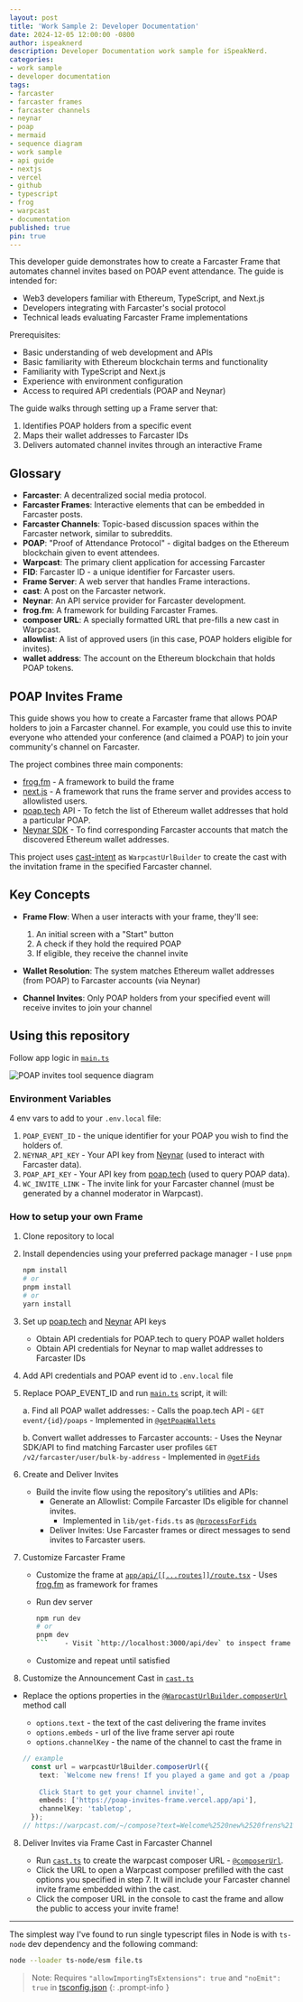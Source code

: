 ```yaml
---
layout: post
title: 'Work Sample 2: Developer Documentation'
date: 2024-12-05 12:00:00 -0800
author: ispeaknerd
description: Developer Documentation work sample for iSpeakNerd.
categories:
- work sample
- developer documentation
tags:
- farcaster
- farcaster frames
- farcaster channels
- neynar
- poap
- mermaid
- sequence diagram
- work sample
- api guide
- nextjs
- vercel
- github
- typescript
- frog
- warpcast
- documentation
published: true
pin: true
---
```


This developer guide demonstrates how to create a Farcaster Frame that automates channel invites based on POAP event attendance. The guide is intended for:

- Web3 developers familiar with Ethereum, TypeScript, and Next.js
- Developers integrating with Farcaster's social protocol
- Technical leads evaluating Farcaster Frame implementations

Prerequisites:
- Basic understanding of web development and APIs
- Basic familiarity with Ethereum blockchain terms and functionality 
- Familiarity with TypeScript and Next.js
- Experience with environment configuration
- Access to required API credentials (POAP and Neynar)

The guide walks through setting up a Frame server that:
1. Identifies POAP holders from a specific event
2. Maps their wallet addresses to Farcaster IDs
3. Delivers automated channel invites through an interactive Frame

## Glossary

- **Farcaster**: A decentralized social media protocol.
- **Farcaster Frames**: Interactive elements that can be embedded in Farcaster posts.
- **Farcaster Channels**: Topic-based discussion spaces within the Farcaster network, similar to subreddits.
- **POAP**: "Proof of Attendance Protocol" - digital badges on the Ethereum blockchain given to event attendees.
- **Warpcast**: The primary client application for accessing Farcaster
- **FID**: Farcaster ID - a unique identifier for Farcaster users.
- **Frame Server**: A web server that handles Frame interactions.
- **cast**: A post on the Farcaster network.
- **Neynar**: An API service provider for Farcaster development.
- **frog.fm**: A framework for building Farcaster Frames.
- **composer URL**: A specially formatted URL that pre-fills a new cast in Warpcast.
- **allowlist**: A list of approved users (in this case, POAP holders eligible for invites).
- **wallet address**: The account on the Ethereum blockchain that holds POAP tokens.

## POAP Invites Frame

This guide shows you how to create a Farcaster frame that allows POAP holders to join a Farcaster channel. For example, you could use this to invite everyone who attended your conference (and claimed a POAP) to join your community's channel on Farcaster.

The project combines three main components:
- [frog.fm](https://frog.fm) - A framework to build the frame 
- [next.js]() - A framework that runs the frame server and provides access to allowlisted users.
- [poap.tech](https://poap.tech) API - To fetch the list of Ethereum wallet addresses that hold a particular POAP.
- [Neynar SDK](https://docs.neynar.com) - To find corresponding Farcaster accounts that match the discovered Ethereum wallet addresses.

This project uses [cast-intent](https://github.com/iSpeakNerd/cast-intent) as `WarpcastUrlBuilder` to create the cast with the invitation frame in the specified Farcaster channel.

## Key Concepts

- **Frame Flow**: When a user interacts with your frame, they'll see:
  1. An initial screen with a "Start" button
  2. A check if they hold the required POAP
  3. If eligible, they receive the channel invite

- **Wallet Resolution**: The system matches Ethereum wallet addresses (from POAP) to Farcaster accounts (via Neynar)

- **Channel Invites**: Only POAP holders from your specified event will receive invites to join your channel

## Using this repository

Follow app logic in [`main.ts`](https://github.com/iSpeakNerd/poap-invites-frame/blob/main/main.ts)

![POAP invites tool sequence diagram](https://github.com/user-attachments/assets/2a3ba47c-a345-46d2-8c42-f468255394c1)

### Environment Variables

4 env vars to add to your `.env.local` file:

1. `POAP_EVENT_ID` - the unique identifier for your POAP you wish to find the holders of.
2. `NEYNAR_API_KEY` - Your API key from [Neynar](https://docs.neynar.com) (used to interact with Farcaster data).
3. `POAP_API_KEY` - Your API key from [poap.tech](https://poap.tech) (used to query POAP data).
4. `WC_INVITE_LINK` - The invite link for your Farcaster channel (must be generated by a channel moderator in Warpcast).

### How to setup your own Frame

1. Clone repository to local

2. Install dependencies using your preferred package manager - I use `pnpm`

    ```bash
    npm install  
    # or  
    pnpm install  
    # or  
    yarn install  
    ```

3. Set up [poap.tech](https://poap.tech) and [Neynar](https://docs.neynar.com) API keys

    - Obtain API credentials for POAP.tech to query POAP wallet holders
    - Obtain API credentials for Neynar to map wallet addresses to Farcaster IDs

3. Add API credentials and POAP event id to `.env.local` file

4. Replace POAP_EVENT_ID and run [`main.ts`](https://github.com/iSpeakNerd/poap-invites-frame/blob/main/main.ts) script, it will:
    
    a. Find all POAP wallet addresses:
        - Calls the poap.tech API - `GET event/{id}/poaps` 
        - Implemented in [`@getPoapWallets`](https://github.com/iSpeakNerd/poap-invites-frame/blob/main/lib/poap-wallets.ts#L64)
    
    b. Convert wallet addresses to Farcaster accounts:
        - Uses the Neynar SDK/API to find matching Farcaster user profiles `GET /v2/farcaster/user/bulk-by-address`
        - Implemented in [`@getFids`](https://github.com/iSpeakNerd/poap-invites-frame/blob/main/lib/get-fids.ts#L22)
         
5. Create and Deliver Invites

    - Build the invite flow using the repository's utilities and APIs:
      - Generate an Allowlist: Compile Farcaster IDs eligible for channel invites.
          - Implemented in `lib/get-fids.ts` as [`@processForFids`](https://github.com/iSpeakNerd/poap-invites-frame/blob/main/lib/get-fids.ts#L40)
      - Deliver Invites: Use Farcaster frames or direct messages to send invites to Farcaster users.

6. Customize Farcaster Frame

    - Customize the frame at [`app/api/[[...routes]]/route.tsx`](https://github.com/iSpeakNerd/poap-invites-frame/blob/main/app/api/%5B%5B...routes%5D%5D/route.tsx) - Uses [frog.fm](https://frog.fm/concepts/images-intents) as framework for frames
    - Run dev server

        ```bash
        npm run dev
        # or
        pnpm dev
        ```    - Visit `http://localhost:3000/api/dev` to inspect frame using frog.fm [devtools](https://frog.fm/concepts/devtools)
    - Customize and repeat until satisfied

7. Customize the Announcement Cast in [`cast.ts`](https://github.com/iSpeakNerd/poap-invites-frame/blob/main/cast.ts)
 - Replace the options properties in the [`@WarpcastUrlBuilder.composerUrl`](https://github.com/iSpeakNerd/poap-invites-frame/blob/main/lib/warpcast-urls.ts#L34) method call
     - `options.text` - the text of the cast delivering the frame invites
     - `options.embeds` - url of the live frame server api route
     - `options.channelKey` - the name of the channel to cast the frame in

    ```ts
    // example
      const url = warpcastUrlBuilder.composerUrl({
        text: `Welcome new frens! If you played a game and got a /poap from me at /devcon love to hear from you in /tabletop! 
        
        Click Start to get your channel invite!`,
        embeds: ['https://poap-invites-frame.vercel.app/api'],
        channelKey: 'tabletop',
      });
    // https://warpcast.com/~/compose?text=Welcome%2520new%2520frens%21%2520If%2520you%2520played%2520a%2520game%2520and%2520got%2520a%2520%252Fpoap%2520from%2520me%2520at%2520%252Fdevcon%2520love%2520to%2520hear%2520from%2520you%2520in%2520%252Ftabletop%21%2520%250A%2520%2520%2520%2520%250A%2520%2520%2520%2520Click%2520Start%2520to%2520get%2520your%2520channel%2520invite%21&embeds%5B%5D=https%3A%2F%2Fpoap-invites-frame.vercel.app%2Fapi&channelKey=tabletop
    ```

8. Deliver Invites via Frame Cast in Farcaster Channel

    - Run [`cast.ts`](https://github.com/iSpeakNerd/poap-invites-frame/blob/main/cast.ts) to create the warpcast composer URL - [`@composerUrl`](https://github.com/iSpeakNerd/poap-invites-frame/blob/main/lib/warpcast-urls.ts#L34).
    - Click the URL to open a Warpcast composer prefilled with the cast options you specified in step 7. It will include your Farcaster channel invite frame embedded within the cast.
    - Click the composer URL in the console to cast the frame and allow the public to access your invite frame!

---

The simplest way I've found to run single typescript files in Node is with `ts-node` dev dependency and the following command:

```bash
node --loader ts-node/esm file.ts
```

> Note: Requires `"allowImportingTsExtensions": true` and `"noEmit": true` in [tsconfig.json](https://github.com/iSpeakNerd/poap-invites-frame/blob/main/tsconfig.json)
{: .prompt-info }
